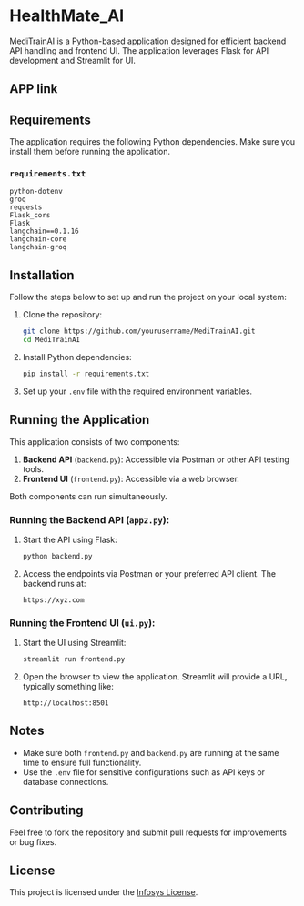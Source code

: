 # HealthMate_AI

MediTrainAI is a Python-based application designed for efficient backend API handling and frontend UI. The application leverages Flask for API development and Streamlit for UI.
## APP link


## Requirements

The application requires the following Python dependencies. Make sure you install them before running the application.

### `requirements.txt`
```
python-dotenv
groq
requests
Flask_cors
Flask
langchain==0.1.16
langchain-core
langchain-groq
```

## Installation

Follow the steps below to set up and run the project on your local system:

1. Clone the repository:
   ```bash
   git clone https://github.com/yourusername/MediTrainAI.git
   cd MediTrainAI
   ```

2. Install Python dependencies:
   ```bash
   pip install -r requirements.txt
   ```

3. Set up your `.env` file with the required environment variables.

## Running the Application

This application consists of two components:

1. **Backend API** (`backend.py`): Accessible via Postman or other API testing tools.
2. **Frontend UI** (`frontend.py`): Accessible via a web browser.

Both components can run simultaneously.

### Running the Backend API (`app2.py`):

1. Start the API using Flask:
   ```bash
   python backend.py
   ```

2. Access the endpoints via Postman or your preferred API client. The backend runs at:
   ```
   https://xyz.com
   ```

### Running the Frontend UI (`ui.py`):

1. Start the UI using Streamlit:
   ```bash
   streamlit run frontend.py
   ```

2. Open the browser to view the application. Streamlit will provide a URL, typically something like:
   ```
   http://localhost:8501
   ```

## Notes

- Make sure both `frontend.py` and `backend.py` are running at the same time to ensure full functionality.
- Use the `.env` file for sensitive configurations such as API keys or database connections.

## Contributing

Feel free to fork the repository and submit pull requests for improvements or bug fixes.

## License

This project is licensed under the [Infosys License](LICENSE).

